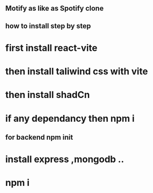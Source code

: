 ## Motify as like as Spotify clone
## how to install step by step
# first install react-vite
# then install taliwind css with vite
# then install shadCn
# if any dependancy then npm i

## for backend npm init
# install express ,mongodb ..
# npm i
